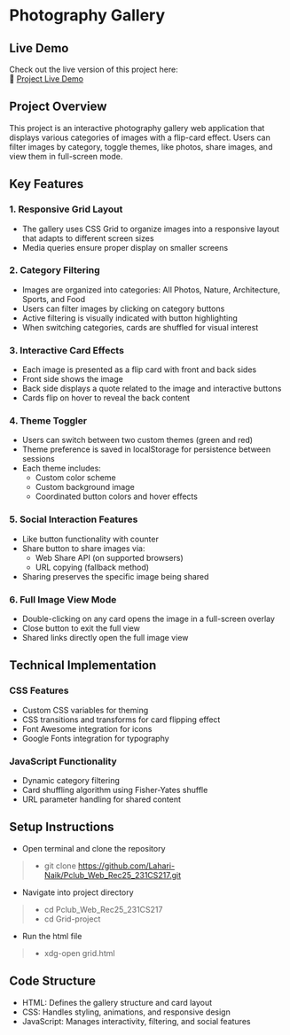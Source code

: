 # Photography Gallery

## Live Demo  
Check out the live version of this project here:  
🔗 [Project Live Demo](https://pclub-web-rec25.vercel.app/)

## Project Overview
  
This project is an interactive photography gallery web application that displays various categories of images with a flip-card effect. Users can filter images by category, toggle themes, like photos, share images, and view them in full-screen mode.

## Key Features
  
### 1. Responsive Grid Layout
- The gallery uses CSS Grid to organize images into a responsive layout that adapts to different screen sizes
- Media queries ensure proper display on smaller screens
### 2. Category Filtering
- Images are organized into categories: All Photos, Nature, Architecture, Sports, and Food
- Users can filter images by clicking on category buttons
- Active filtering is visually indicated with button highlighting
- When switching categories, cards are shuffled for visual interest
### 3. Interactive Card Effects
- Each image is presented as a flip card with front and back sides
- Front side shows the image
- Back side displays a quote related to the image and interactive buttons
- Cards flip on hover to reveal the back content
### 4. Theme Toggler
- Users can switch between two custom themes (green and red)
- Theme preference is saved in localStorage for persistence between sessions
- Each theme includes:
  - Custom color scheme
  - Custom background image
  - Coordinated button colors and hover effects
### 5. Social Interaction Features
- Like button functionality with counter
- Share button to share images via:
  - Web Share API (on supported browsers)
  - URL copying (fallback method)
- Sharing preserves the specific image being shared
### 6. Full Image View Mode
- Double-clicking on any card opens the image in a full-screen overlay
- Close button to exit the full view
- Shared links directly open the full image view

## Technical Implementation

### CSS Features
- Custom CSS variables for theming
- CSS transitions and transforms for card flipping effect
- Font Awesome integration for icons
- Google Fonts integration for typography
### JavaScript Functionality
- Dynamic category filtering
- Card shuffling algorithm using Fisher-Yates shuffle
- URL parameter handling for shared content
  
## Setup Instructions

- Open terminal and clone the repository
 > - git clone https://github.com/Lahari-Naik/Pclub_Web_Rec25_231CS217.git
- Navigate into project directory
>  - cd Pclub_Web_Rec25_231CS217
>  - cd Grid-project
- Run the html file
> - xdg-open grid.html
 
## Code Structure

- HTML: Defines the gallery structure and card layout
- CSS: Handles styling, animations, and responsive design
- JavaScript: Manages interactivity, filtering, and social features


